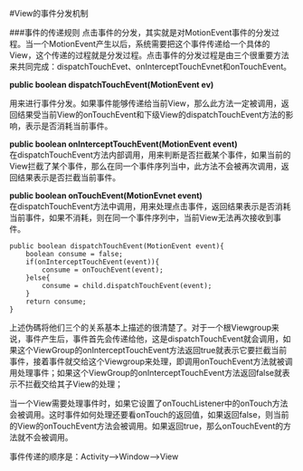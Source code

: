 #View的事件分发机制

###事件的传递规则
点击事件的分发，其实就是对MotionEvent事件的分发过程。当一个MotionEvent产生以后，系统需要把这个事件传递给一个具体的View，这个传递的过程就是分发过程。点击事件的分发过程是由三个很重要方法来共同完成：dispatchTouchEvet、onInterceptTouchEvnet和onTouchEvent。

**public boolean dispatchTouchEvent(MotionEvent ev)**

用来进行事件分发。如果事件能够传递给当前View，那么此方法一定被调用，返回结果受当前View的onTouchEvent和下级View的dispatchTouchEvent方法的影响，表示是否消耗当前事件。

**public boolean onInterceptTouchEvent(MotionEvent event)**<br>
在dispatchTouchEvent方法内部调用，用来判断是否拦截某个事件，如果当前的View拦截了某个事件，那么在同一个事件序列当中，此方法不会被再次调用，返回结果表示是否拦截当前事件。<br>

**public boolean onTouchEvent(MotionEvnet event)**<br>
在dispatchTouchEvent方法中调用，用来处理点击事件，返回结果表示是否消耗当前事件，如果不消耗，则在同一个事件序列中，当前View无法再次接收到事件。

	public boolean dispatchTouchEvent(MotionEvent event){
		boolean consume = false;
		if(onInterceptTouchEvent(event)){
			consume = onTouchEvent(event);
		}else{
			consume = child.dispatchTouchEvent(event);
		}
		return consume;
	}
上述伪碼将他们三个的关系基本上描述的很清楚了。对于一个根Viewgroup来说，事件产生后，事件首先会传递给他，这是dispatchTouchEvent就会调用，如果这个ViewGroup的onInterceptTouchEvent方法返回true就表示它要拦截当前事件，接着事件就交给这个Viewgroup来处理，即调用onTouchEvent方法就被调用处理事件；如果这个ViewGroup的onInterceptTouchEvent方法返回false就表示不拦截交给其子View的处理；

当一个View需要处理事件时，如果它设置了onTouchListener中的onTouch方法会被调用。这时事件如何处理还要看onTouch的返回值，如果返回false，则当前的View的onTouchEvent方法会被调用。如果返回true，那么onTouchEvent的方法就不会被调用。

事件传递的顺序是：Activity-->Window-->View

